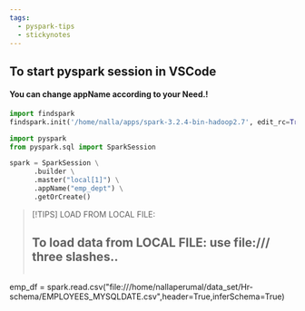 ```yaml
---
tags:
  - pyspark-tips
  - stickynotes
---
```


## To start pyspark session in VSCode
#### You can change appName according to your Need.!
```python
import findspark
findspark.init('/home/nalla/apps/spark-3.2.4-bin-hadoop2.7', edit_rc=True)

import pyspark
from pyspark.sql import SparkSession

spark = SparkSession \
      .builder \
      .master("local[1]") \
      .appName("emp_dept") \
      .getOrCreate()

```

> [!TIPS] LOAD FROM LOCAL FILE:
> ## To load data from LOCAL FILE: use file:/// three slashes.. 
>```python
emp_df = spark.read.csv("file:///home/nallaperumal/data_set/Hr-schema/EMPLOYEES_MYSQLDATE.csv",header=True,inferSchema=True)



